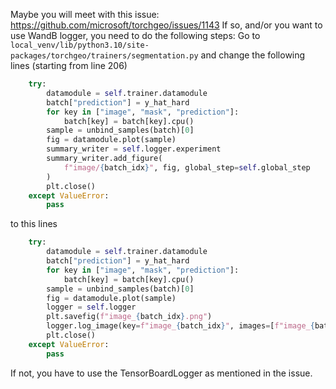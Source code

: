 Maybe you will meet with this issue: https://github.com/microsoft/torchgeo/issues/1143
If so, and/or you want to use WandB logger, you need to do the following steps:
Go to `local_venv/lib/python3.10/site-packages/torchgeo/trainers/segmentation.py` 
and change the following lines (starting from line 206)
```python
    try:
        datamodule = self.trainer.datamodule
        batch["prediction"] = y_hat_hard
        for key in ["image", "mask", "prediction"]:
            batch[key] = batch[key].cpu()
        sample = unbind_samples(batch)[0]
        fig = datamodule.plot(sample)
        summary_writer = self.logger.experiment
        summary_writer.add_figure(
            f"image/{batch_idx}", fig, global_step=self.global_step
        )
        plt.close()
    except ValueError:
        pass
```

to this lines
```python
    try:
        datamodule = self.trainer.datamodule
        batch["prediction"] = y_hat_hard
        for key in ["image", "mask", "prediction"]:
            batch[key] = batch[key].cpu()
        sample = unbind_samples(batch)[0]
        fig = datamodule.plot(sample)
        logger = self.logger
        plt.savefig(f"image_{batch_idx}.png")
        logger.log_image(key=f"image_{batch_idx}", images=[f"image_{batch_idx}.png"])
        plt.close()
    except ValueError:
        pass
```

If not, you have to use the TensorBoardLogger as mentioned in the issue.